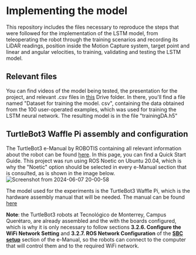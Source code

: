 # Implementing the model
This repository includes the files necessary to reproduce the steps that were followed for the implementation of the LSTM model, from teleoperating the robot through the training scenarios and recording its LiDAR readings, position inside the Motion Capture system, target point and linear and angular velocities, to training, validating and testing the LSTM model.

## Relevant files
You can find videos of the model being tested, the presentation for the project, and relevant .csv files in [this](https://drive.google.com/drive/folders/1DtHG-nLFXtRnXHjDUmPfr6xOAHteYCBR?usp=drive_link) Drive folder. In there, you'll find a file named "Dataset for training the model.
csv", containing the data obtained from the 100 user-operated examples, which was used for training the LSTM neural network. The resulting model is in the file "trainingDA.h5"

## TurtleBot3 Waffle Pi assembly and configuration
The TurtleBot3 e-Manual by ROBOTIS containing all relevant information about the robot can be found [here](https://emanual.robotis.com/docs/en/platform/turtlebot3/features/). In this page, you can find a Quick Start Guide. This project was run using ROS Noetic on Ubuntu 20.04, which is why the "Noetic" option should be selected in every e-Manual section that is consulted, as is shown in the image below.
![Screenshot from 2024-06-07 20-00-58](https://github.com/esmemt/drone_arena/assets/153858248/aaf11b2b-a12f-4e85-8dbd-4dfe89055032)

The model used for the experiments is the TurtleBot3 Waffle Pi, which is the hardware assembly manual that will be needed. The manual can be found [here](https://www.robotis.com/service/download.php?no=750)

**Note**: the TurtleBot3 robots at Tecnológico de Monterrey, Campus Querétaro, are already assembled and the with the boards configured, which is why it is only necessary to follow sections **3.2.6. Configure the WiFi Network Setting** and **3.2.7. ROS Network Configuration** of the [**SBC setup**](https://emanual.robotis.com/docs/en/platform/turtlebot3/sbc_setup/#sbc-setup) section of the e-Manual, so the robots can connect to the computer that will control them and to the required WiFi network.

